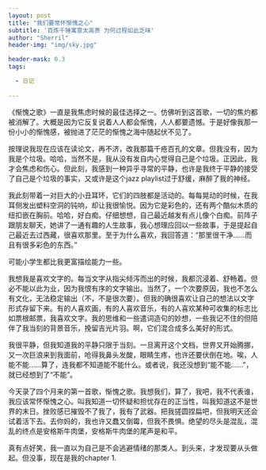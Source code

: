```yaml
---
layout: post
title: "我们要常怀惭愧之心"
subtitle: '百炼千锤寓意太高贵 为何过程如此乏味'
author: "Sherril"
header-img: "img/sky.jpg"

header-mask: 0.3
tags:

  - 日记
  
---
```


《惭愧之歌》一直是我焦虑时候的最佳选择之一。仿佛听到这首歌，一切的焦灼都被消解了。大概是因为它反复说着人人都会惭愧，人人都要遗憾。于是好像我那一份小小的惭愧感，被抛进了茫茫的惭愧之海中随起伏不见了。

按理说我现在应该在读论文，再不济，改我那篇千疮百孔的文章。但我没有，因为我是个垃圾。哈哈，当然不是，我从没有发自内心觉得自己是个垃圾。正因此，我才会焦虑和伤心。但此刻，我感到一种异乎寻常的平静，也许是我终于平静的接受了自己是个垃圾的事实，又或许是这个jazz playlist过于舒缓，麻醉了我的神经。

我此刻带着一对巨大的小丑耳环，它们的四肢都是活动的。每每晃动的时候，在我耳侧发出塑料空洞的钝响，却让我很愉悦。因为它是彩色的，还有两个酷似木质的纽扣嵌在胸前。哈哈，好白痴。仔细想想，自己最近越发有点儿像个白痴。前阵子跟朋友聊天，她讲了一通有趣的人生故事，我心想理应回以一些故事，于是提起自己最近去过西藏，很喜欢那里。至于为什么喜欢，我回答道：“那里很干净……而且有很多彩色的东西。” 

可能小学生都比我更富描绘能力一些。

我想我是喜欢文字的。每当文字从指尖倾泻而出的时候，我都沉浸着、舒畅着。但必不能以此为业，因为我恨有序的文字输出。当然了，一个次要原因，我也不怎么有文化，无法稳定输出（不，不是很次要）。但我的确很喜欢让自己的想法以文字形式存留下来。有的人喜欢画，有的人喜欢音乐，有的人喜欢某种可收集的标志比如票根邮票，我喜欢文字。我的思维和一些遣词造句的妙想，一些我记不住的但陪伴了我当刻的背景音乐，挽留吉光片羽。啊，它们混合成多么美好的形式。

我很平静，但我知道我的平静只限于当刻。一旦离开这个文档，世界又开始腾挪，又一次巨浪来到我面前，呛得我鼻头发酸，眼睛生疼，也许还要伏倒在地。唉，人能不能……算了，连我都不知道能不能什么。或者说，我还没想到“能不能……”，就已经想到了“不能”。

今天录了四个月来的第一首歌，惭愧之歌。我想我们，算了，我吧，我不代表谁，我应该常怀惭愧之心。叫我知道一切怀疑和担忧存在的正当性，叫我知道这不是世界的末日。挫败感已摧毁不了我了，我有了武器。把我搓圆捏扁吧，但我明天还会试着活下去。去你妈的，我也许又蠢又倒霉，但我不畏惧。绝望的尽头是混乱，混乱的终点是安格斯牛肉堡，安格斯牛肉堡的尾声是和平。

真有点好笑，我一直以为自己是不会逃避情绪的那类人。到头来，才发现要从头做起。但没事，现在是我的chapter 1.






